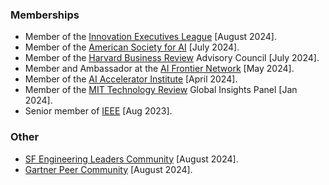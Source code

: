 ### Memberships

- Member of the [Innovation Executives League](https://www.dragonspears.com/innovative-executives-league) [August 2024].
- Member of the [American Society for AI](https://www.asfai.org) [July 2024].
- Member of the [Harvard Business Review](https://hbr.org) Advisory Council [July 2024].
- Member and Ambassador at the [AI Frontier Network](https://aifn.co/) [May 2024].
- Member of the [AI Accelerator Institute](https://www.aiacceleratorinstitute.com) [April 2024].
- Member of the [MIT Technology Review](https://www.technologyreview.com) Global Insights Panel [Jan 2024].
- Senior member of [IEEE](https://www.ieee.org) [Aug 2023].

### Other

- [SF Engineering Leaders Community](https://sfelc.com) [August 2024].
- [Gartner Peer Community](https://www.gartner.com/peer-community/profile/manas-talukdar-UdiPy) [August 2024].
